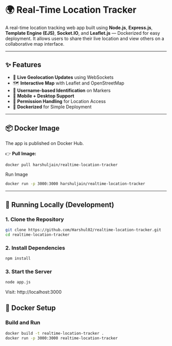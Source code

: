 # 🌍 Real-Time Location Tracker

A real-time location tracking web app built using **Node.js**, **Express.js**, **Template Engine (EJS)**, **Socket.IO**, and **Leaflet.js** — Dockerized for easy deployment. It allows users to share their live location and view others on a collaborative map interface.

---

## ✨ Features

- 🔁 **Live Geolocation Updates** using WebSockets
- 🗺️ **Interactive Map** with Leaflet and OpenStreetMap
- 👤 **Username-based Identification** on Markers
- 📱 **Mobile + Desktop Support**
- 🔐 **Permission Handling** for Location Access
- 🐳 **Dockerized** for Simple Deployment

---

## 📦 Docker Image

The app is published on Docker Hub.

👉 **Pull Image:**

```bash
docker pull harshuljain/realtime-location-tracker
```

Run Image
```bash
docker run -p 3000:3000 harshuljain/realtime-location-tracker
```
---

## 🧪 Running Locally (Development)

### 1. Clone the Repository
```bash
git clone https://github.com/Harshul02/realtime-location-tracker.git
cd realtime-location-tracker
```
### 2. Install Dependencies
```bash
npm install
```
### 3. Start the Server
```bash
node app.js
```
Visit: http://localhost:3000


## 🐳 Docker Setup

### Build and Run
```bash
docker build -t realtime-location-tracker .
docker run -p 3000:3000 realtime-location-tracker
```
